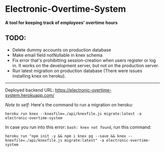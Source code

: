 # Electronic-Overtime-System
**A tool for keeping track of employees' overtime hours**

## TODO:
- Delete dummy accounts on production database
- Make email field notNullable in knex schema
- Fix error that's prohibitting session-creation when users register or log in.
It works on the development server, but not on the production server.
- Run latest migration on production database (There were issues installing knex on heroku). 
<hr>

Deployed backend URL: https://electronic-overtime-system.herokuapp.com/

_Note to self_: Here's the command to run a migration on heroku: 

`heroku run knex --knexfile=./api/knexfile.js migrate:latest -a electronic-overtime-system`

In case you run into this error: `bash: knex not found`, run this command:

`heroku run "npm init -y && npm i knex pg --save && knex --knexfile=./api/knexfile.js migrate:latest" -a electronic-overtime-system`
